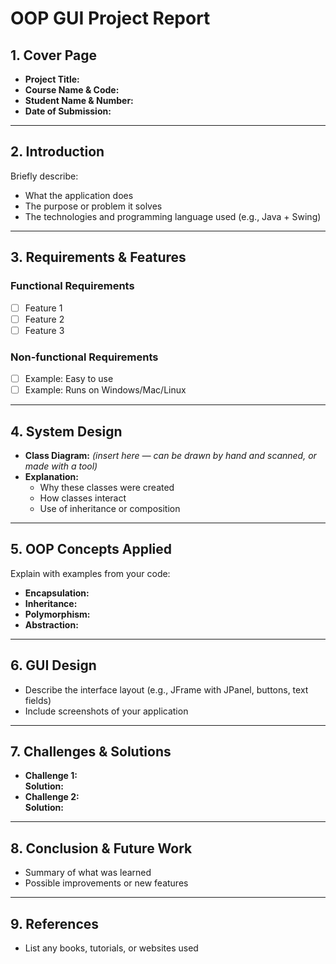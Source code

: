 # OOP GUI Project Report

## 1. Cover Page
- **Project Title:**  
- **Course Name & Code:**  
- **Student Name & Number:**  
- **Date of Submission:**  

---

## 2. Introduction
Briefly describe:
- What the application does  
- The purpose or problem it solves  
- The technologies and programming language used (e.g., Java + Swing)

---

## 3. Requirements & Features
### Functional Requirements
- [ ] Feature 1
- [ ] Feature 2
- [ ] Feature 3

### Non-functional Requirements
- [ ] Example: Easy to use
- [ ] Example: Runs on Windows/Mac/Linux

---

## 4. System Design
- **Class Diagram:** *(insert here — can be drawn by hand and scanned, or made with a tool)*  
- **Explanation:**  
  - Why these classes were created  
  - How classes interact  
  - Use of inheritance or composition  

---

## 5. OOP Concepts Applied
Explain with examples from your code:
- **Encapsulation:**  
- **Inheritance:**  
- **Polymorphism:**  
- **Abstraction:**  

---

## 6. GUI Design
- Describe the interface layout (e.g., JFrame with JPanel, buttons, text fields) 
- Include screenshots of your application

---

## 7. Challenges & Solutions
- **Challenge 1:**  
  **Solution:**  
- **Challenge 2:**  
  **Solution:**  

---

## 8. Conclusion & Future Work
- Summary of what was learned  
- Possible improvements or new features  

---

## 9. References
- List any books, tutorials, or websites used
